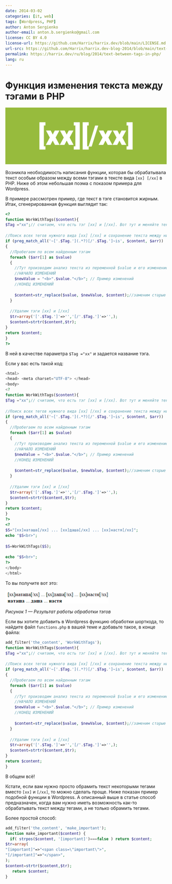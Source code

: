 ```yaml
---
date: 2014-03-02
categories: [it, web]
tags: [Wordpress, PHP]
author: Anton Sergienko
author-email: anton.b.sergienko@gmail.com
license: CC BY 4.0
license-url: https://github.com/Harrix/harrix.dev/blob/main/LICENSE.md
url-src: https://github.com/Harrix/harrix.dev-blog-2014/blob/main/text-between-tags-in-php/text-between-tags-in-php.md
permalink: https://harrix.dev/ru/blog/2014/text-between-tags-in-php/
lang: ru
---
```


# Функция изменения текста между тэгами в PHP

![Featured image](featured-image.svg)

Возникла необходимость написания функции, которая бы обрабатывала текст особым образом между всеми тэгами в тексте вида `[xx] [/xx]` в PHP. Ниже об этом небольшая поэма с показом примера для Wordpress.

В примере рассмотрен пример, где текст в тэге становится жирным. Итак, сгенерированная функция выглядит так:

```php
<?
function WorkWithTags($content){
$Tag ="xx";// считаем, что есть тэг [xx] и [/xx]. Вот тут и меняйте текст

//Поиск всех тегов нужного вида [xx] [/xx] и сохранение текста между ними. Вместо [xx] и [/xx] вставьте свои тэги.
if (preg_match_all('~['.$Tag.'](.*?)[/'.$Tag.']~is', $content, $arr))
{
  //Пробегаем по всем найденным тэгам
  foreach ($arr[1] as $value)
  {
    //Тут производим анализ текста из переменной $value и его изменение в переменную $newValue
    //НАЧАЛО ИЗМЕНЕНИЙ
    $newValue = "<b>".$value."</b>"; // Пример изменений
    //КОНЕЦ ИЗМЕНЕНИЙ

    $content=str_replace($value, $newValue, $content);//заменим старые варианты подстрок между тэгами на новые
  }

  //Удалим тэги [xx] и [/xx]
  $tr=array('['.$Tag.']'=>'','[/'.$Tag.']'=>'',);
  $content=strtr($content,$tr);
}
return $content;
}
?>
```

В ней в качестве параметра `$Tag ="xx"` и задается название тэга.

Если у вас есть такой код:

```php
<html>
<head> <meta charset="UTF-8"> </head>
<body>
<?
function WorkWithTags($content){
$Tag ="xx";// считаем, что есть тэг [xx] и [/xx]. Вот тут и меняйте текст

//Поиск всех тегов нужного вида [xx] [/xx] и сохранение текста между ними. Вместо [xx] и [/xx] вставьте свои тэги.
if (preg_match_all('~['.$Tag.'](.*?)[/'.$Tag.']~is', $content, $arr))
{
  //Пробегаем по всем найденным тэгам
  foreach ($arr[1] as $value)
  {
    //Тут производим анализ текста из переменной $value и его изменение в переменную $newValue
    //НАЧАЛО ИЗМЕНЕНИЙ
    $newValue = "<b>".$value."</b>"; // Пример изменений
    //КОНЕЦ ИЗМЕНЕНИЙ

    $content=str_replace($value, $newValue, $content);//заменим старые варианты подстрок между тэгами на новые
  }

  //Удалим тэги [xx] и [/xx]
  $tr=array('['.$Tag.']'=>'','[/'.$Tag.']'=>'',);
  $content=strtr($content,$tr);
}
return $content;
}
?>
<?
$S="[xx]наташа[/xx] ... [xx]даша[/xx] ... [xx]настя[/xx]";
echo "$S<br>";

$S=WorkWithTags($S);

echo "$S<br>";
?>
</body>
</html>
```

То вы получите вот это:

![Результат работы обработки тэгов](img/result.png)

_Рисунок 1 — Результат работы обработки тэгов_

Если вы хотите добавить в Wordpress функцию обработки шорткода, то найдите файл `functions.php` в вашей теме и добавьте такое, в конце файла:

```php
add_filter('the_content', 'WorkWithTags');
function WorkWithTags($content){
$Tag ="xx";// считаем, что есть тэг [xx] и [/xx]. Вот тут и меняйте текст

//Поиск всех тегов нужного вида [xx] [/xx] и сохранение текста между ними. Вместо [xx] и [/xx] вставьте свои тэги.
if (preg_match_all('~['.$Tag.'](.*?)[/'.$Tag.']~is', $content, $arr))
{
  //Пробегаем по всем найденным тэгам
  foreach ($arr[1] as $value)
  {
    //Тут производим анализ текста из переменной $value и его изменение в переменную $newValue
    //НАЧАЛО ИЗМЕНЕНИЙ
    $newValue = "<b>".$value."</b>"; // Пример изменений
    //КОНЕЦ ИЗМЕНЕНИЙ

    $content=str_replace($value, $newValue, $content);//заменим старые варианты подстрок между тэгами на новые
  }

  //Удалим тэги [xx] и [/xx]
  $tr=array('['.$Tag.']'=>'','[/'.$Tag.']'=>'',);
  $content=strtr($content,$tr);
}
return $content;
}
```

В общем всё!

Кстати, если вам нужно просто обрамить текст некоторыми тегами вместо `[xx]` и `[/xx]`, то можно сделать проще. Ниже показан пример подобной функции в Wordpress. А описанный выше в статье способ предназначен, когда вам нужно иметь возможность как-то обрабатывать текст между тегами, а не только обрамить тегами.

Более простой способ:

```php
add_filter('the_content', 'make_important');
function make_important($content) {
  if( strpos($content, '[important]')===false ) return $content;
$tr=array(
"[important]"=>"<span class=\"important\">",
"[/important]"=>"</span>",
);
$content=strtr($content,$tr);
   return $content;
}
```
